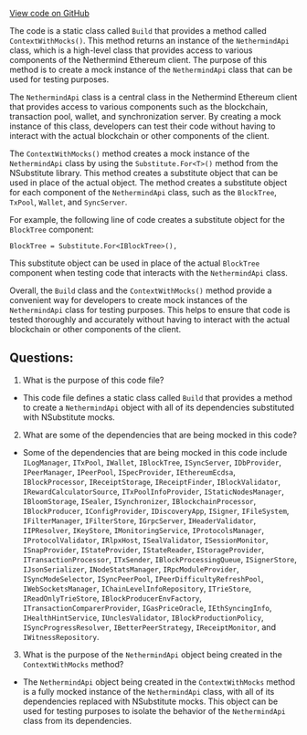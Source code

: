 [View code on GitHub](https://github.com/NethermindEth/nethermind/src/Nethermind/Nethermind.Runner.Test/Ethereum/ContextWithMocks.cs)

The code is a static class called `Build` that provides a method called `ContextWithMocks()`. This method returns an instance of the `NethermindApi` class, which is a high-level class that provides access to various components of the Nethermind Ethereum client. The purpose of this method is to create a mock instance of the `NethermindApi` class that can be used for testing purposes.

The `NethermindApi` class is a central class in the Nethermind Ethereum client that provides access to various components such as the blockchain, transaction pool, wallet, and synchronization server. By creating a mock instance of this class, developers can test their code without having to interact with the actual blockchain or other components of the client.

The `ContextWithMocks()` method creates a mock instance of the `NethermindApi` class by using the `Substitute.For<T>()` method from the NSubstitute library. This method creates a substitute object that can be used in place of the actual object. The method creates a substitute object for each component of the `NethermindApi` class, such as the `BlockTree`, `TxPool`, `Wallet`, and `SyncServer`.

For example, the following line of code creates a substitute object for the `BlockTree` component:

```
BlockTree = Substitute.For<IBlockTree>(),
```

This substitute object can be used in place of the actual `BlockTree` component when testing code that interacts with the `NethermindApi` class.

Overall, the `Build` class and the `ContextWithMocks()` method provide a convenient way for developers to create mock instances of the `NethermindApi` class for testing purposes. This helps to ensure that code is tested thoroughly and accurately without having to interact with the actual blockchain or other components of the client.
## Questions: 
 1. What is the purpose of this code file?
- This code file defines a static class called `Build` that provides a method to create a `NethermindApi` object with all of its dependencies substituted with NSubstitute mocks.

2. What are some of the dependencies that are being mocked in this code?
- Some of the dependencies that are being mocked in this code include `ILogManager`, `ITxPool`, `IWallet`, `IBlockTree`, `ISyncServer`, `IDbProvider`, `IPeerManager`, `IPeerPool`, `ISpecProvider`, `IEthereumEcdsa`, `IBlockProcessor`, `IReceiptStorage`, `IReceiptFinder`, `IBlockValidator`, `IRewardCalculatorSource`, `ITxPoolInfoProvider`, `IStaticNodesManager`, `IBloomStorage`, `ISealer`, `ISynchronizer`, `IBlockchainProcessor`, `IBlockProducer`, `IConfigProvider`, `IDiscoveryApp`, `ISigner`, `IFileSystem`, `IFilterManager`, `IFilterStore`, `IGrpcServer`, `IHeaderValidator`, `IIPResolver`, `IKeyStore`, `IMonitoringService`, `IProtocolsManager`, `IProtocolValidator`, `IRlpxHost`, `ISealValidator`, `ISessionMonitor`, `ISnapProvider`, `IStateProvider`, `IStateReader`, `IStorageProvider`, `ITransactionProcessor`, `ITxSender`, `IBlockProcessingQueue`, `ISignerStore`, `IJsonSerializer`, `INodeStatsManager`, `IRpcModuleProvider`, `ISyncModeSelector`, `ISyncPeerPool`, `IPeerDifficultyRefreshPool`, `IWebSocketsManager`, `IChainLevelInfoRepository`, `ITrieStore`, `IReadOnlyTrieStore`, `IBlockProducerEnvFactory`, `ITransactionComparerProvider`, `IGasPriceOracle`, `IEthSyncingInfo`, `IHealthHintService`, `IUnclesValidator`, `IBlockProductionPolicy`, `ISyncProgressResolver`, `IBetterPeerStrategy`, `IReceiptMonitor`, and `IWitnessRepository`.

3. What is the purpose of the `NethermindApi` object being created in the `ContextWithMocks` method?
- The `NethermindApi` object being created in the `ContextWithMocks` method is a fully mocked instance of the `NethermindApi` class, with all of its dependencies replaced with NSubstitute mocks. This object can be used for testing purposes to isolate the behavior of the `NethermindApi` class from its dependencies.